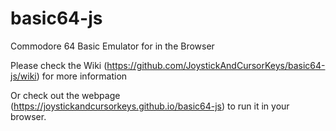 # basic64-js
Commodore 64 Basic Emulator for in the Browser

Please check the Wiki (https://github.com/JoystickAndCursorKeys/basic64-js/wiki) for more information

Or check out the webpage (https://joystickandcursorkeys.github.io/basic64-js) to run it in your browser.
